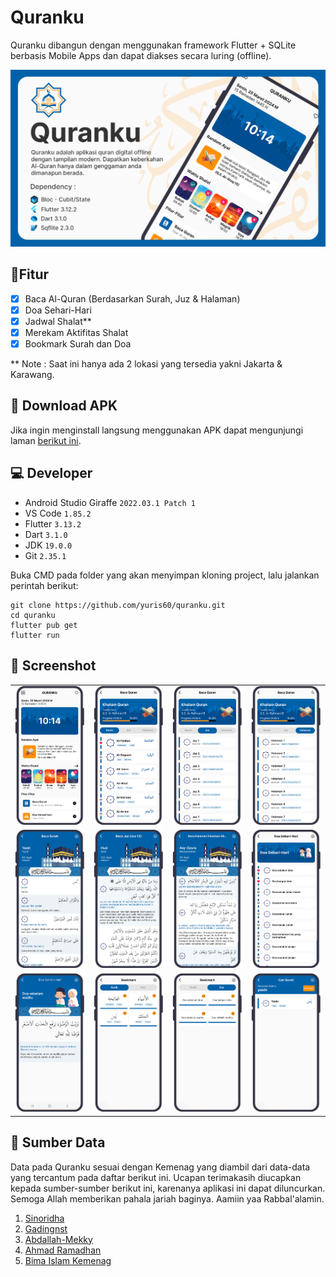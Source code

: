 # Quranku
Quranku dibangun dengan menggunakan framework Flutter + SQLite berbasis Mobile Apps dan dapat diakses secara luring (offline).
<div align="center">
<img src="assets/image/banner_intro_1.png"></div>

## 📌Fitur
- [x] Baca Al-Quran (Berdasarkan Surah, Juz & Halaman)
- [x] Doa Sehari-Hari
- [x] Jadwal Shalat**
- [x] Merekam Aktifitas Shalat
- [x] Bookmark Surah dan Doa

** Note : Saat ini hanya ada 2 lokasi  yang tersedia yakni Jakarta & Karawang.

## 📁 Download APK
Jika ingin menginstall langsung menggunakan APK dapat mengunjungi laman <a href="https://github.com/yuris60/quranku/tree/main/APK">berikut ini</a>.

## 💻 Developer

- Android Studio Giraffe `2022.03.1 Patch 1`
- VS Code `1.85.2`
- Flutter `3.13.2`
- Dart `3.1.0`
- JDK `19.0.0`
- Git `2.35.1`

Buka CMD pada folder yang akan menyimpan kloning project, lalu jalankan perintah berikut:

```
git clone https://github.com/yuris60/quranku.git
cd quranku
flutter pub get
flutter run
```

## 📱 Screenshot

<table>
  <tr>
    <td>
      <img src="assets/image/ss_home.png" width="180">
    </td>
    <td>
      <img src="assets/image/ss_quran_surah.png" width="180">
    </td>
    <td>
      <img src="assets/image/ss_quran_juz.png" width="180">
    </td>
    <td>
      <img src="assets/image/ss_quran_halaman.png" width="180">
    </td>
  </tr>
  <tr>
    <td>
      <img src="assets/image/ss_baca_surah.png" width="180">
    </td>
    <td>
      <img src="assets/image/ss_baca_juz.png" width="180">
    </td>
    <td>
      <img src="assets/image/ss_baca_halaman.png" width="180">
    </td>
    <td>
      <img src="assets/image/ss_doa.png" width="180">
    </td>
  </tr>
  <tr>
    <td>
      <img src="assets/image/ss_baca_doa.png" width="180">
    </td>
    <td>
      <img src="assets/image/ss_bookmark_surah.png" width="180">
    </td>
    <td>
      <img src="assets/image/ss_bookmark_doa.png" width="180">
    </td>
    <td>
      <img src="assets/image/ss_cari_surah_result.png" width="180">
    </td>
  </tr>
</table>

## 📝 Sumber Data

Data pada Quranku sesuai dengan Kemenag yang diambil dari data-data yang tercantum pada daftar berikut ini. Ucapan terimakasih diucapkan kepada sumber-sumber berikut ini, karenanya aplikasi ini dapat diluncurkan. Semoga Allah memberikan pahala jariah baginya. Aamiin yaa Rabbal'alamin.

1. <a href="https://github.com/sinoridha/quran-indonesia-db" target="_blank">Sinoridha</a>
2. <a href="https://github.com/gadingnst/quran-api/blob/main/data/juz.json" target="_blank">Gadingnst</a>
3. <a href="https://github.com/Abdallah-Mekky/Quran-Database" target="_blank">Abdallah-Mekky</a>
4. <a href="https://doa-doa-api-ahmadramadhan.fly.dev/api" target="_blank">Ahmad Ramadhan</a>
4. <a href="https://bimasislam.kemenag.go.id/jadwalshalat" target="_blank">Bima Islam Kemenag</a>

